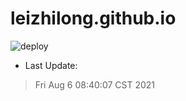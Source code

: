 # leizhilong.github.io

![deploy](https://github.com/leizhilong/blog/workflows/deploy/badge.svg)

* Last Update:
> Fri Aug  6 08:40:07 CST 2021

